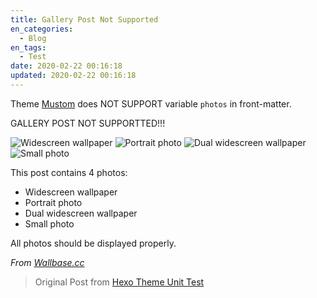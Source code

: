 ```yaml
---
title: Gallery Post Not Supported
en_categories:
  - Blog
en_tags:
  - Test
date: 2020-02-22 00:16:18
updated: 2020-02-22 00:16:18
---
```


Theme [Mustom](//github.com/jinyaoMa/hexo-theme-mustom) does NOT SUPPORT variable `photos` in front-matter.

<!-- more -->

GALLERY POST NOT SUPPORTTED!!!

![Widescreen wallpaper](//raw.githubusercontent.com/hexojs/hexo-theme-unit-test/master/source/assets/wallpaper-2572384.jpg)
![Portrait photo](//raw.githubusercontent.com/hexojs/hexo-theme-unit-test/master/source/assets/wallpaper-2311325.jpg)
![Dual widescreen wallpaper](//raw.githubusercontent.com/hexojs/hexo-theme-unit-test/master/source/assets/wallpaper-878514.jpg)
![Small photo](//placehold.it/350x150.jpg)

This post contains 4 photos:

- Widescreen wallpaper
- Portrait photo
- Dual widescreen wallpaper
- Small photo

All photos should be displayed properly.

*From [Wallbase.cc](//wallbase.cc)*

> Original Post from [Hexo Theme Unit Test](//github.com/hexojs/hexo-theme-unit-test)

